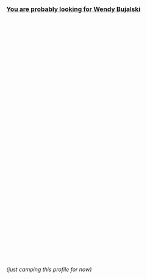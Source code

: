 ### [You are probably looking for Wendy Bujalski](https://github.com/wendybujalski)
  \
  \
  \
  \
  \
  \
  \
  \
  \
  \
  \
  \
  \
  \
  \
  \
  \
  \
  \
  \
  \
  \
  \
  \
  \
  \
  \
  \
  \
  \
  \
  \
  \
  \
  \
  \
  \
  \
*(just camping this profile for now)*
